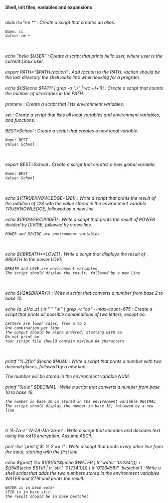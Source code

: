 **Shell, init files, variables and expansions**

<em>
<br>alias ls="rm *" : Create a script that creates an alias.

    Name: ls
    Value: rm *
</br>
<br>echo "hello $USER" : Create a script that prints hello user, where user is the current Linux user.</br>
<br>export PATH="$PATH:/action" : Add /action to the PATH. /action should be the last directory the shell looks into when looking for a program.</br>
<br>echo $(($(echo $PATH | grep -o ":/" | wc -l)+1)) : Create a script that counts the number of directories in the PATH.
</br>
<br>printenv : Create a script that lists environment variables.</br>
<br>set : Create a script that lists all local variables and environment variables, and functions.</br>
<br>BEST=School : Create a script that creates a new local variable.

    Name: BEST
    Value: School
</br>
<br>export BEST=School : Create a script that creates a new global variable.

    Name: BEST
    Value: School
</br>
<br>echo $((TRUEKNOWLEDGE+128)) : Write a script that prints the result of the addition of 128 with the value stored in the environment variable TRUEKNOWLEDGE, followed by a new line.</br>
<br>echo $((POWER/DIVIDE)) : Write a script that prints the result of POWER divided by DIVIDE, followed by a new line.

    POWER and DIVIDE are environment variables
</br>
<br>echo $((BREATH**LOVE)) : Write a script that displays the result of BREATH to the power LOVE

    BREATH and LOVE are environment variables
    The script should display the result, followed by a new line
</br>
<br>echo $((2#$BINARY)) : Write a script that converts a number from base 2 to base 10.</br>
<br>echo {a..z}{a..z} | tr " " "\n" | grep -v "oo" --max-count=675 : Create a script that prints all possible combinations of two letters, except oo.

    Letters are lower cases, from a to z
    One combination per line
    The output should be alpha ordered, starting with aa
    Do not print oo
    Your script file should contain maximum 64 characters
</br>
<br>printf "%.2f\n" $(echo $NUM) : Write a script that prints a number with two decimal places, followed by a new line.

The number will be stored in the environment variable NUM.
</br>
<br>printf "%x\n" $DECIMAL : Write a script that converts a number from base 10 to base 16.

    The number in base 10 is stored in the environment variable DECIMAL
    The script should display the number in base 16, followed by a new line
</br>
<br>tr 'A-Za-z' 'N-ZA-Mn-za-m' : Write a script that encodes and decodes text using the rot13 encryption. Assume ASCII.
</br>
<br>perl -lne 'print if $. % 2 == 1' : Write a script that prints every other line from the input, starting with the first line.</br>
<br>echo $(printf %o $(($((5#$(echo $WATER | tr 'water' '01234'))) + $((5#$(echo $STIR | tr 'stir.' '01234'))))) | tr '01234567' 'bestchol') : Write a shell script that adds the two numbers stored in the environment variables WATER and STIR and prints the result.

    WATER is in base water
    STIR is in base stir.
    The result should be in base bestchol
</br>
</em>
